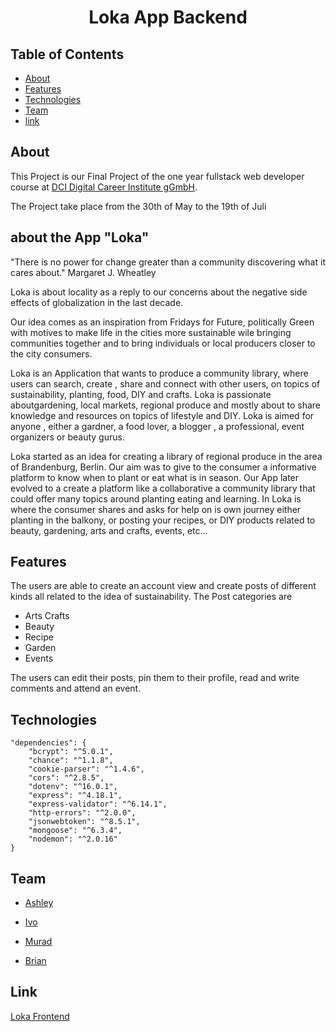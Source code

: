 <h1 align="center">Loka App Backend</h1>

<!-- TABLE OF CONTENTS -->

## Table of Contents

- [About](#about)  
- [Features](#features)
- [Technologies](#technologies)
- [Team](#team)
- [link](#link)

<!-- ABOUT -->

## About


This Project is our Final Project of the one year fullstack web developer course at [DCI Digital Career Institute gGmbH](https://digitalcareerinstitute.org/de/).

The Project take place from the 30th of May to the 19th of Juli

## about the App "Loka"

"There is no power for change greater than a community discovering what it cares about." Margaret J. Wheatley

Loka is about locality as a reply to our concerns about the negative side effects of globalization in the last decade.

Our idea comes as an inspiration from Fridays for Future, politically Green with motives to make life in the cities more sustainable wile bringing communities together and to bring individuals or local producers closer to the city consumers.

Loka is an Application that wants to produce a community library, where users can search, create , share and connect with other users, on topics of sustainability, planting, food, DIY and crafts. Loka is passionate aboutgardening, local markets, regional produce and mostly about to share knowledge and resources on topics of lifestyle and DIY. Loka is aimed for anyone , either a gardner, a food lover, a blogger , a professional, event organizers or beauty gurus.

Loka started as an idea for creating a library of regional produce in the area of Brandenburg, Berlin. Our aim was to give to the consumer a informative platform to know when to plant or eat what is in season. Our App later evolved to a create a platform like a collaborative a community library that could offer many topics around planting eating and learning. In Loka is where the consumer shares and asks for help on is own journey either planting in the balkony, or posting your recipes, or DIY products related to beauty, gardening, arts and crafts, events, etc... 



<!-- FEATURES -->

## Features

The users are able to create an account view and create posts of different kinds all related to the idea of sustainability.
The Post categories are 
- Arts Crafts
- Beauty
- Recipe
- Garden
- Events

The users can edit their posts, pin them to their profile, read and write comments and attend an event.


<!-- TECHNOLOGIES -->

## Technologies

    "dependencies": {
        "bcrypt": "^5.0.1",
        "chance": "^1.1.8",
        "cookie-parser": "^1.4.6",
        "cors": "^2.8.5",
        "dotenv": "^16.0.1",
        "express": "^4.18.1",
        "express-validator": "^6.14.1",
        "http-errors": "^2.0.0",
        "jsonwebtoken": "^8.5.1",
        "mongoose": "^6.3.4",
        "nodemon": "^2.0.16"
    }

<!-- TEAM -->

## Team


- [Ashley](https://github.com/heyitsashleyhere)

- [Ivo](https://github.com/ivoserra)

- [Murad](https://github.com/muradgm)

- [Brian](https://github.com/BrianLadwig)




<!-- LINK -->


## Link


[Loka Frontend](https://github.com/heyitsashleyhere/BAIM_frontend)
